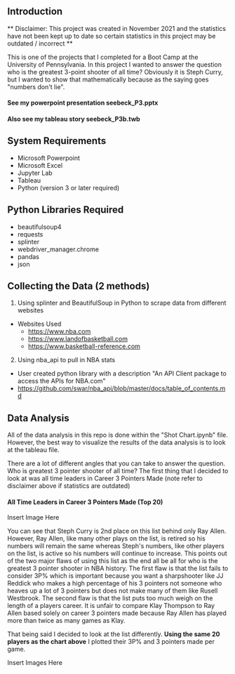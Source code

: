 ## Introduction
** Disclaimer: This project was created in November 2021 and the statistics have not been kept up to date so certain statistics in this project may be outdated / incorrect **

This is one of the projects that I completed for a Boot Camp at the University of Pennsylvania. In this project I wanted to answer the question who is the greatest 3-point shooter of all time?
Obviously it is Steph Curry, but I wanted to show that mathematically because as the saying goes "numbers don't lie".

#### See my powerpoint presentation seebeck_P3.pptx
#### Also see my tableau story seebeck_P3b.twb

## System Requirements
- Microsoft Powerpoint
- Microsoft Excel 
- Jupyter Lab
- Tableau
- Python (version 3 or later required)

## Python Libraries Required 
- beautifulsoup4
- requests
- splinter
- webdriver_manager.chrome
- pandas
- json

## Collecting the Data (2 methods)
1. Using splinter and BeautifulSoup in Python to scrape data from different websites
- Websites Used
  - https://www.nba.com
  - https://www.landofbasketball.com
  - https://www.basketball-reference.com 
  
2. Using nba_api to pull in NBA stats
- User created python library with a description "An API Client package to access the APIs for NBA.com"
- https://github.com/swar/nba_api/blob/master/docs/table_of_contents.md 

## Data Analysis 
All of the data analysis in this repo is done within the "Shot Chart.ipynb" file. However, the best way to visualize the results of the data analysis is to look at the tableau file. 

There are a lot of different angles that you can take to answer the question. Who is greatest 3 pointer shooter of all time? The first thing that I decided to look at was all time leaders in Career 3 Pointers Made (note refer to disclaimer above if statistics are outdated)

#### All Time Leaders in Career 3 Pointers Made (Top 20)

Insert Image Here

You can see that Steph Curry is 2nd place on this list behind only Ray Allen. However, Ray Allen, like many other plays on the list, is retired so his numbers will remain the same whereas Steph's numbers, like other players on the list, is active so his numbers will continue to increase. This points out of the two major flaws of using this list as the end all be all for who is the greatest 3 pointer shooter in NBA history. The first flaw is that the list fails to consider 3P% which is important because you want a sharpshooter like JJ Reddick who makes a high percentage of his 3 pointers not someone who heaves up a lot of 3 pointers but does not make many of them like Rusell Westbrook. The second flaw is that the list puts too much weigh on the length of a players career. It is unfair to compare Klay Thompson to Ray Allen based solely on career 3 pointers made because Ray Allen has played more than twice as many games as Klay. 

That being said I decided to look at the list differently. **Using the same 20 players as the chart above** I plotted their 3P% and 3 pointers made per game. 

Insert Images Here

